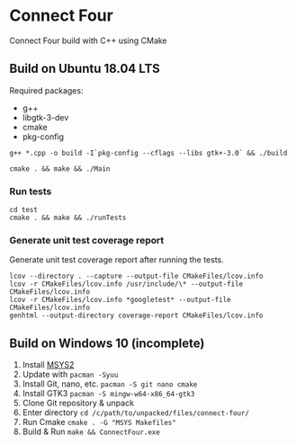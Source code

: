 # Connect Four

Connect Four build with C++ using CMake

## Build on Ubuntu 18.04 LTS

Required packages:
* g++
* libgtk-3-dev
* cmake
* pkg-config

```
g++ *.cpp -o build -I`pkg-config --cflags --libs gtk+-3.0` && ./build
```

```
cmake . && make && ./Main
```

### Run tests

```
cd test
cmake . && make && ./runTests
```

### Generate unit test coverage report

Generate unit test coverage report after running the tests.

```
lcov --directory . --capture --output-file CMakeFiles/lcov.info
lcov -r CMakeFiles/lcov.info /usr/include/\* --output-file CMakeFiles/lcov.info
lcov -r CMakeFiles/lcov.info *googletest* --output-file CMakeFiles/lcov.info
genhtml --output-directory coverage-report CMakeFiles/lcov.info
```

## Build on Windows 10 (incomplete)

1. Install [MSYS2](https://www.msys2.org/)
2. Update with `pacman -Syuu`
3. Install Git, nano, etc. `pacman -S git nano cmake`
4. Install GTK3 `pacman -S mingw-w64-x86_64-gtk3`
5. Clone Git repository & unpack
6. Enter directory `cd /c/path/to/unpacked/files/connect-four/`
7. Run Cmake `cmake . -G "MSYS Makefiles"`
8. Build & Run `make && ConnectFour.exe`
